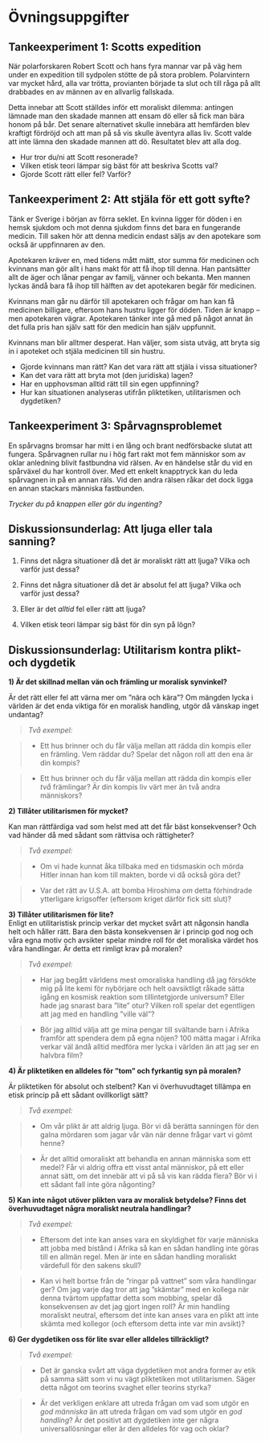 # Övningsuppgifter

## Tankeexperiment 1:  Scotts expedition
När polarforskaren Robert Scott och hans fyra mannar var på väg hem under en expedition till sydpolen stötte de på stora problem. Polarvintern var mycket hård, alla var trötta, provianten började ta slut och till råga på allt drabbades en av männen av en allvarlig fallskada. 

Detta innebar att Scott ställdes inför ett moraliskt dilemma: antingen lämnade man den skadade mannen att ensam dö eller så fick man  bära honom på bår. Det senare alternativet skulle innebära att hemfärden blev kraftigt fördröjd och att man på så vis skulle äventyra allas liv. Scott valde att inte lämna den skadade mannen att dö. Resultatet blev att alla dog. 

- Hur tror du/ni att Scott resonerade?
- Vilken etisk teori lämpar sig bäst för att beskriva Scotts val?
- Gjorde Scott rätt eller fel? Varför?

## Tankeexperiment 2:  Att stjäla för ett gott syfte?
Tänk er Sverige i början av förra seklet. En kvinna ligger för döden i en hemsk sjukdom och mot denna sjukdom finns det bara en fungerande medicin. Till saken hör att denna medicin endast säljs av den apotekare som också är uppfinnaren av den.

Apotekaren kräver en, med tidens mått mätt, stor summa för medicinen och kvinnans man gör allt i hans makt för att få ihop till denna. Han pantsätter allt de äger och lånar pengar av familj, vänner och bekanta. Men mannen lyckas ändå bara få ihop till hälften av det apotekaren begär för medicinen. 

Kvinnans man går nu därför till apotekaren och frågar om han kan få medicinen billigare, eftersom hans hustru ligger för döden. Tiden är knapp – men apotekaren vägrar. Apotekaren tänker inte gå med på något annat än det fulla pris han själv satt för den medicin han själv uppfunnit. 

Kvinnans man blir alltmer desperat. Han väljer, som sista utväg, att bryta sig in i apoteket och stjäla medicinen till sin hustru.

-	Gjorde kvinnans man rätt? Kan det vara rätt att stjäla i vissa situationer? 
-	Kan det vara rätt att bryta mot (den juridiska) lagen?
-	Har en upphovsman alltid rätt till sin egen uppfinning?
-	Hur kan situationen analyseras utifrån  pliktetiken, utilitarismen och dygdetiken?

## Tankeexperiment 3: Spårvagnsproblemet
En spårvagns bromsar har mitt i en lång och brant nedförsbacke slutat att fungera. Spårvagnen rullar nu i hög fart rakt mot fem människor som av oklar anledning blivit fastbundna vid rälsen. Av en händelse står du vid en spårväxel du har kontroll över. Med ett enkelt knapptryck kan du leda spårvagnen in på en annan räls. Vid den andra rälsen råkar det dock ligga en annan stackars människa fastbunden. 

*Trycker du på knappen eller gör du ingenting?*

## Diskussionsunderlag:  Att ljuga eller tala sanning? 

1. Finns det några situationer då det är moraliskt rätt att ljuga? Vilka och varför just dessa?

2. Finns det några situationer då det är absolut fel att ljuga? Vilka och varför just dessa? 

3. Eller är det *alltid* fel eller rätt att ljuga? 

4. Vilken etisk teori lämpar sig bäst för din syn på lögn? 

## Diskussionsunderlag: Utilitarism kontra plikt- och dygdetik  

**1) Är det skillnad mellan vän och främling ur moralisk synvinkel?**   

Är det rätt eller fel att värna mer om ”nära och kära”? Om mängden lycka i världen är det enda viktiga för en moralisk handling, utgör då vänskap inget undantag?  

> *Två exempel:*

> * Ett hus brinner och du får välja mellan att rädda din kompis eller en främling. Vem räddar du? Spelar det någon roll att den ena är din kompis?

> * Ett hus brinner och du får välja mellan att rädda din kompis eller *två* främlingar? Är din kompis liv värt mer än två andra människors?


**2) Tillåter utilitarismen för mycket?**

Kan man rättfärdiga vad som helst med att det får bäst konsekvenser? Och vad händer då med sådant som rättvisa och rättigheter?

> *Två exempel:*

> * Om vi hade kunnat åka tillbaka med en tidsmaskin och mörda Hitler innan han kom till makten, borde vi då också göra det?

> * Var det rätt av U.S.A. att bomba Hiroshima *om* detta förhindrade ytterligare krigsoffer (eftersom kriget därför fick sitt slut)? 

**3) Tillåter utilitarismen för lite?**   
Enligt en utilitaristisk princip verkar det mycket svårt att någonsin handla helt och håller rätt. Bara den bästa konsekvensen är i princip god nog och våra egna motiv och avsikter spelar mindre roll för det moraliska värdet hos våra handlingar. Är detta ett rimligt krav på moralen?   

> *Två exempel:*

> * Har jag begått världens mest omoraliska handling då jag försökte mig på lite kemi för nybörjare och helt oavsiktligt råkade sätta igång en kosmisk reaktion som tillintetgjorde universum? Eller hade jag snarast bara ”lite” otur? Vilken roll spelar det egentligen att jag med en handling ”ville väl”?  

> * Bör jag alltid välja att ge mina pengar till svältande barn i Afrika framför att spendera dem på egna nöjen? 100 mätta magar i Afrika verkar väl ändå alltid medföra mer lycka i världen än att jag ser en halvbra film?

**4) Är pliktetiken en alldeles för ”tom” och fyrkantig syn på moralen?**

Är pliktetiken för absolut och stelbent? Kan vi överhuvudtaget tillämpa en etisk princip på ett sådant ovillkorligt sätt?  

> *Två exempel:* 

> * Om vår plikt är att aldrig ljuga. Bör vi då berätta sanningen för den galna mördaren som jagar vår vän när denne frågar vart vi gömt henne?  

> * Är det alltid omoraliskt att behandla en annan människa som ett medel? Får vi aldrig offra ett visst antal människor, på ett eller annat sätt, om det innebär att vi på så vis kan rädda flera? Bör vi i ett sådant fall inte göra någonting? 

**5) Kan inte något utöver plikten vara av moralisk betydelse? Finns det överhuvudtaget några moraliskt neutrala handlingar?**

> *Två exempel:*

> * Eftersom det inte kan anses vara en skyldighet för varje människa att jobba med bistånd i Afrika så kan en sådan handling inte göras till en allmän regel. Men är inte en sådan handling moraliskt värdefull för den sakens skull?  

> * Kan vi helt bortse från de ”ringar på vattnet” som våra handlingar ger? Om jag varje dag tror att jag ”skämtar” med en kollega när denna tvärtom uppfattar detta som mobbing, spelar då konsekvensen av det jag gjort ingen roll? Är min handling moraliskt neutral, eftersom det inte kan anses vara en plikt att inte skämta med kollegor (och eftersom detta inte var min avsikt)? 

**6) Ger dygdetiken oss för lite svar eller alldeles tillräckligt?**

> *Två exempel:*

> * Det är ganska svårt att väga dygdetiken mot andra former av etik på samma sätt som vi nu vägt pliktetiken mot utilitarismen. Säger detta något om teorins svaghet eller teorins styrka?  

> * Är det verkligen enklare att utreda frågan om vad som utgör en *god människa* än att utreda frågan om vad som utgör en *god handling*? Är det positivt att dygdetiken inte ger några universallösningar eller är den alldeles för vag och oklar?

